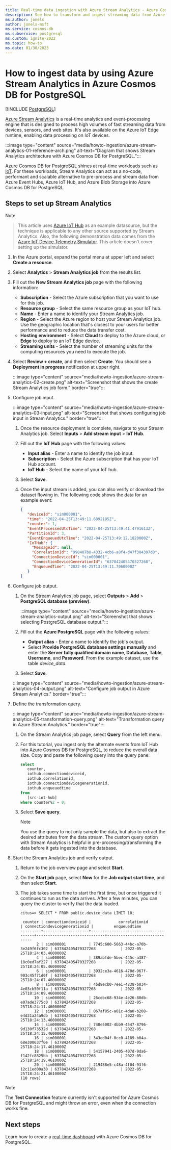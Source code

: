 ```yaml
---
title: Real-time data ingestion with Azure Stream Analytics - Azure Cosmos DB for PostgreSQL
description: See how to transform and ingest streaming data from Azure Cosmos DB for PostgreSQL by using Azure Stream Analytics.
ms.author: jonels
author: jonels-msft
ms.service: cosmos-db
ms.subservice: postgresql
ms.custom: ignite-2022
ms.topic: how-to
ms.date: 01/30/2023
---
```


# How to ingest data by using Azure Stream Analytics in Azure Cosmos DB for PostgreSQL

[!INCLUDE [PostgreSQL](../includes/appliesto-postgresql.md)]

[Azure Stream Analytics](https://azure.microsoft.com/services/stream-analytics/#features)
is a real-time analytics and event-processing engine that is designed to
process high volumes of fast streaming data from devices, sensors, and web
sites. It's also available on the Azure IoT Edge runtime, enabling data
processing on IoT devices.

:::image type="content" source="media/howto-ingestion/azure-stream-analytics-01-reference-arch.png" alt-text="Diagram that shows Stream Analytics architecture with Azure Cosmos DB for PostgreSQL.":::

Azure Cosmos DB for PostgreSQL shines at real-time workloads such as
[IoT](quickstart-build-scalable-apps-model-high-throughput.md). For these workloads,
Stream Analytics can act as a no-code, performant and scalable
alternative to pre-process and stream data from Azure Event Hubs, Azure IoT Hub, and Azure
Blob Storage into Azure Cosmos DB for PostgreSQL.

## Steps to set up Stream Analytics

> [!NOTE]
>> This article uses [Azure IoT Hub](../../iot-hub/iot-concepts-and-iot-hub.md)
> as an example datasource, but the technique is applicable to any other source
> supported by Stream Analytics. Also, the following demonstration data comes from the
> [Azure IoT Device Telemetry Simulator](https://github.com/Azure-Samples/Iot-Telemetry-Simulator). This
> article doesn't cover setting up the simulator.

1. In the Azure portal, expand the portal menu at upper left and select **Create a resource**.
1. Select **Analytics** > **Stream Analytics job** from the results list.
1. Fill out the **New Stream Analytics job** page with the following information:
   * **Subscription** - Select the Azure subscription that you want to use for this job.
   * **Resource group** - Select the same resource group as your IoT hub.
   * **Name** - Enter a name to identify your Stream Analytics job.
   * **Region** - Select the Azure region to host your Stream Analytics job. Use the geographic location that's closest to your users for better performance and to reduce the data transfer cost.
   * **Hosting environment** - Select **Cloud** to deploy to the Azure cloud, or **Edge** to deploy to an IoT Edge device.
   * **Streaming units** - Select the number of streaming units for the computing resources you need to execute the job.
1. Select **Review + create**, and then select **Create**. You should see a **Deployment in progress** notification at upper right.

   :::image type="content" source="media/howto-ingestion/azure-stream-analytics-02-create.png" alt-text="Screenshot that shows the create Stream Analytics job form." border="true":::

1. Configure job input.

   :::image type="content" source="media/howto-ingestion/azure-stream-analytics-03-input.png" alt-text="Screenshot that shows configuring job input in Stream Analytics." border="true":::

   1. Once the resource deployment is complete, navigate to your Stream Analytics
      job. Select **Inputs** > **Add stream input** > **IoT Hub**.

   1. Fill out the **IoT Hub** page with the following values:
      * **Input alias** - Enter a name to identify the job input.
      * **Subscription** - Select the Azure subscription that has your IoT Hub account.
      * **IoT Hub** – Select the name of your IoT hub.
   1. Select **Save**.
   1. Once the input stream is added, you can also verify or download the dataset flowing in.
      The following code shows the data for an example event:

      ```json
      {
         "deviceId": "sim000001",
         "time": "2022-04-25T13:49:11.6892185Z",
         "counter": 1,
         "EventProcessedUtcTime": "2022-04-25T13:49:41.4791613Z",
         "PartitionId": 3,
         "EventEnqueuedUtcTime": "2022-04-25T13:49:12.1820000Z",
         "IoTHub": {
           "MessageId": null,
           "CorrelationId": "990407b8-4332-4cb6-a8f4-d47f304397d8",
           "ConnectionDeviceId": "sim000001",
           "ConnectionDeviceGenerationId": "637842405470327268",
           "EnqueuedTime": "2022-04-25T13:49:11.7060000Z"
         }
      }
      ```

1. Configure job output.

   1. On the Stream Analytics job page, select **Outputs** > **Add** > **PostgreSQL database (preview)**.

      :::image type="content" source="media/howto-ingestion/azure-stream-analytics-output.png" alt-text="Screenshot that shows selecting PostgreSQL database output.":::

   1. Fill out the **Azure PostgreSQL** page with the following values:
      * **Output alias** - Enter a name to identify the job's output.
      * Select **Provide PostgreSQL database settings manually** and enter the **Server fully qualified domain name**, **Database**, **Table**, **Username**, and **Password**. From the example dataset, use the table *device_data*.
   1. Select **Save**.

   :::image type="content" source="media/howto-ingestion/azure-stream-analytics-04-output.png" alt-text="Configure job output in Azure Stream Analytics." border="true":::

1. Define the transformation query.

   :::image type="content" source="media/howto-ingestion/azure-stream-analytics-05-transformation-query.png" alt-text="Transformation query in Azure Stream Analytics." border="true":::

   1. On the Stream Analytics job page, select **Query** from the left menu.
   1. For this tutorial, you ingest only the alternate events from IoT Hub into Azure Cosmos DB for PostgreSQL, to reduce the overall data size. Copy and paste the following query into the query pane:

      ```sql
      select
         counter,
         iothub.connectiondeviceid,
         iothub.correlationid,
         iothub.connectiondevicegenerationid,
         iothub.enqueuedtime
      from
         [src-iot-hub]
      where counter%2 = 0;
      ```

   1. Select **Save query**.

      > [!NOTE]
      > You use the query to not only sample the data, but also to extract the
      > desired attributes from the data stream. The custom query option with
      > Stream Analytics is helpful in pre-processing/transforming the data
      > before it gets ingested into the database.

1. Start the Stream Analytics job and verify output.

   1. Return to the job overview page and select **Start**.
   1. On the **Start job** page, select **Now** for the **Job output start time**, and then select **Start**.
   1. The job takes some time to start the first time, but once triggered it continues to run as the data arrives. After a few minutes, you can query the cluster to verify that the data loaded.

      ```output
      citus=> SELECT * FROM public.device_data LIMIT 10;

       counter | connectiondeviceid |            correlationid             | connectiondevicegenerationid |         enqueuedtime
      ---------+--------------------+--------------------------------------+------------------------------+------------------------------
             2 | sim000001          | 7745c600-5663-44bc-a70b-3e249f6fc302 | 637842405470327268           | 2022-05-25T18:24:03.4600000Z
             4 | sim000001          | 389abfde-5bec-445c-a387-18c0ed7af227 | 637842405470327268           | 2022-05-25T18:24:05.4600000Z
             6 | sim000001          | 3932ce3a-4616-470d-967f-903c45f71d0f | 637842405470327268           | 2022-05-25T18:24:07.4600000Z
             8 | sim000001          | 4bd8ecb0-7ee1-4238-b034-4e03cb50f11a | 637842405470327268           | 2022-05-25T18:24:09.4600000Z
            10 | sim000001          | 26cebc68-934e-4e26-80db-e07ade3775c0 | 637842405470327268           | 2022-05-25T18:24:11.4600000Z
            12 | sim000001          | 067af85c-a01c-4da0-b208-e4d31a24a9db | 637842405470327268           | 2022-05-25T18:24:13.4600000Z
            14 | sim000001          | 740e5002-4bb9-4547-8796-9d130f73532d | 637842405470327268           | 2022-05-25T18:24:15.4600000Z
            16 | sim000001          | 343ed04f-0cc0-4189-b04a-68e300637f0e | 637842405470327268           | 2022-05-25T18:24:17.4610000Z
            18 | sim000001          | 54157941-2405-407d-9da6-f142fc8825bb | 637842405470327268           | 2022-05-25T18:24:19.4610000Z
            20 | sim000001          | 219488e5-c48a-4f04-93f6-12c11ed00a30 | 637842405470327268           | 2022-05-25T18:24:21.4610000Z
      (10 rows)
      ```

> [!NOTE]
> The **Test Connection** feature currently isn't supported for Azure Cosmos DB for PostgreSQL and might throw an error, even when the connection works fine.

## Next steps

Learn how to create a [real-time dashboard](tutorial-design-database-realtime.md) with Azure Cosmos DB for PostgreSQL.
